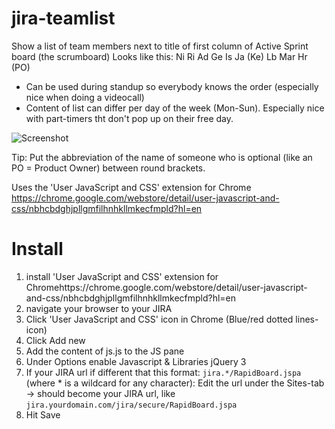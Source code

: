 # jira-teamlist

Show a list of team members next to title of first column of Active Sprint board (the scrumboard)
Looks like this:  Ni Ri Ad Ge Is Ja (Ke) Lb Mar Hr (PO)
- Can be used during standup so everybody knows the order (especially nice when doing a videocall)
- Content of list can differ per day of the week (Mon-Sun). Especially nice with part-timers tht don't pop up on their free day.


![Screenshot](https://raw.githubusercontent.com/infonl/jira-teamlist/main/Screenshot%20Team%20list.png "Screenshot")

Tip: Put the abbreviation of the name of someone who is optional (like an PO = Product Owner) between round brackets.

Uses the 'User JavaScript and CSS' extension for Chrome https://chrome.google.com/webstore/detail/user-javascript-and-css/nbhcbdghjpllgmfilhnhkllmkecfmpld?hl=en

Install
=====================
1. install 'User JavaScript and CSS' extension for Chromehttps://chrome.google.com/webstore/detail/user-javascript-and-css/nbhcbdghjpllgmfilhnhkllmkecfmpld?hl=en
2. navigate your browser to your JIRA
3. Click 'User JavaScript and CSS' icon in Chrome (Blue/red dotted lines-icon)
4. Click Add new
5. Add the content of js.js to the JS pane
6. Under Options enable Javascript &  Libraries jQuery 3
8. If your JIRA url if different that this format: `jira.*/RapidBoard.jspa` (where * is a wildcard for any character): Edit the url under the Sites-tab -> should become your JIRA url, like `jira.yourdomain.com/jira/secure/RapidBoard.jspa`
9. Hit Save


